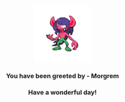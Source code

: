 <p align="center">
    <img src="https://raw.githubusercontent.com/PokeAPI/sprites/master/sprites/pokemon/860.png" width="150" height="150">
</p>
<h3 align="center">You have been greeted by - <b>Morgrem</b></h3>
<h3 align="center">Have a wonderful day!</h3>
